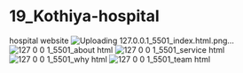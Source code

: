 # 19_Kothiya-hospital
 hospital website 
![Uploading 127.0.0.1_5501_index.html.png…]()
![127 0 0 1_5501_about html](https://github.com/Jeel1312/19_Kothiya-hospital/assets/153166867/571e9f28-a254-4c4f-ae2c-ec21df1564c6)
![127 0 0 1_5501_service html](https://github.com/Jeel1312/19_Kothiya-hospital/assets/153166867/48534419-d87a-4c5b-a2db-47f909313668)
![127 0 0 1_5501_why html](https://github.com/Jeel1312/19_Kothiya-hospital/assets/153166867/64adc56a-9921-4729-8529-b394ed53b68c)
![127 0 0 1_5501_team html](https://github.com/Jeel1312/19_Kothiya-hospital/assets/153166867/820380e4-69fc-4c63-bfc8-446d8347ef70)
